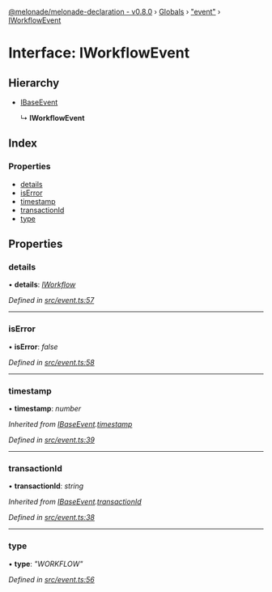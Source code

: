 [@melonade/melonade-declaration - v0.8.0](../README.md) › [Globals](../globals.md) › ["event"](../modules/_event_.md) › [IWorkflowEvent](_event_.iworkflowevent.md)

# Interface: IWorkflowEvent

## Hierarchy

* [IBaseEvent](_event_.ibaseevent.md)

  ↳ **IWorkflowEvent**

## Index

### Properties

* [details](_event_.iworkflowevent.md#details)
* [isError](_event_.iworkflowevent.md#iserror)
* [timestamp](_event_.iworkflowevent.md#timestamp)
* [transactionId](_event_.iworkflowevent.md#transactionid)
* [type](_event_.iworkflowevent.md#type)

## Properties

###  details

• **details**: *[IWorkflow](_workflow_.iworkflow.md)*

*Defined in [src/event.ts:57](https://github.com/devit-tel/melonade-declaration/blob/26b2f11/src/event.ts#L57)*

___

###  isError

• **isError**: *false*

*Defined in [src/event.ts:58](https://github.com/devit-tel/melonade-declaration/blob/26b2f11/src/event.ts#L58)*

___

###  timestamp

• **timestamp**: *number*

*Inherited from [IBaseEvent](_event_.ibaseevent.md).[timestamp](_event_.ibaseevent.md#timestamp)*

*Defined in [src/event.ts:39](https://github.com/devit-tel/melonade-declaration/blob/26b2f11/src/event.ts#L39)*

___

###  transactionId

• **transactionId**: *string*

*Inherited from [IBaseEvent](_event_.ibaseevent.md).[transactionId](_event_.ibaseevent.md#transactionid)*

*Defined in [src/event.ts:38](https://github.com/devit-tel/melonade-declaration/blob/26b2f11/src/event.ts#L38)*

___

###  type

• **type**: *"WORKFLOW"*

*Defined in [src/event.ts:56](https://github.com/devit-tel/melonade-declaration/blob/26b2f11/src/event.ts#L56)*
